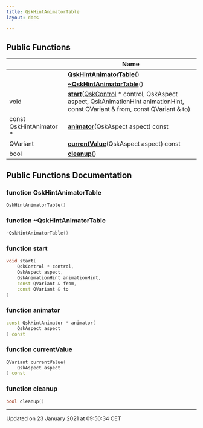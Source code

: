 ```yaml
---
title: QskHintAnimatorTable
layout: docs

---
```





## Public Functions

|                | Name           |
| -------------- | -------------- |
| | **[QskHintAnimatorTable](/docs/classes/class_qsk_hint_animator_table/#function-qskhintanimatortable)**() |
| | **[~QskHintAnimatorTable](/docs/classes/class_qsk_hint_animator_table/#function-~qskhintanimatortable)**() |
| void | **[start](/docs/classes/class_qsk_hint_animator_table/#function-start)**([QskControl](/docs/classes/class_qsk_control/) * control, QskAspect aspect, QskAnimationHint animationHint, const QVariant & from, const QVariant & to) |
| const QskHintAnimator * | **[animator](/docs/classes/class_qsk_hint_animator_table/#function-animator)**(QskAspect aspect) const |
| QVariant | **[currentValue](/docs/classes/class_qsk_hint_animator_table/#function-currentvalue)**(QskAspect aspect) const |
| bool | **[cleanup](/docs/classes/class_qsk_hint_animator_table/#function-cleanup)**() |

## Public Functions Documentation

### function QskHintAnimatorTable

```cpp
QskHintAnimatorTable()
```


### function ~QskHintAnimatorTable

```cpp
~QskHintAnimatorTable()
```


### function start

```cpp
void start(
    QskControl * control,
    QskAspect aspect,
    QskAnimationHint animationHint,
    const QVariant & from,
    const QVariant & to
)
```


### function animator

```cpp
const QskHintAnimator * animator(
    QskAspect aspect
) const
```


### function currentValue

```cpp
QVariant currentValue(
    QskAspect aspect
) const
```


### function cleanup

```cpp
bool cleanup()
```


-------------------------------

Updated on 23 January 2021 at 09:50:34 CET